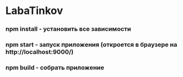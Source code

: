 # LabaTinkov

### npm install - установить все зависимости

### npm start - запуск приложения (откроется в браузере на http://localhost:9000/)

### npm build - собрать приложение

